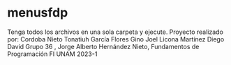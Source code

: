 # menusfdp
Tenga todos los archivos en una sola carpeta y ejecute.
Proyecto realizado por:
Cordoba Nieto Tonatiuh
García Flores Gino Joel
Licona Martínez Diego David
Grupo 36 , Jorge Alberto Hernández Nieto, Fundamentos de Programación FI UNAM 2023-1
